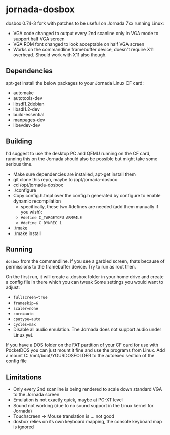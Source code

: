 # jornada-dosbox
dosbox 0.74-3 fork with patches to be useful on Jornada 7xx running Linux:
- VGA code changed to output every 2nd scanline only in VGA mode to support half VGA screen
- VGA ROM font changed to look acceptable on half VGA screen
- Works on the commandline framebuffer device, doesn't require X11 overhead. Should work with X11 also though.

## Dependencies
apt-get install the below packages to your Jornada Linux CF card:

- automake
- autotools-dev
- libsdl1.2debian 
- libsdl1.2-dev
- build-essential
- manpages-dev
- libevdev-dev
 
## Building
I'd suggest to use the desktop PC and QEMU running on the CF card, running this on the Jornada should also be possible but might take some serious time.

- Make sure dependencies are installed, apt-get install them
- git clone this repo, maybe to /opt/jornada-dosbox
- cd /opt/jornada-dosbox
- ./configure
- Copy config.h.tmpl over the config.h generated by configure to enable dynamic recompilation
  - specifically, these two #defines are needed (add them manually if you wish):
  - `#define C_TARGETCPU ARMV4LE`
  - `#define C_DYNREC 1`
- ./make
- ./make install

## Running
`dosbox` from the commandline. If you see a garbled screen, thats because of permissions to the framebuffer device. Try to run as root then.

On the first run, it will create a .dosbox folder in your home drive and create a config file in there which you can tweak
Some settings you would want to adjust:
- `fullscreen=true`
- `frameskip=6`
- `scaler=none`
- `core=auto`
- `cputype=auto`
- `cycles=max`
- Disable all audio emulation. The Jornada does not support audio under Linux yet.

If you have a DOS folder on the FAT partition of your CF card for use with PocketDOS you can just mount it fine and use the programs from Linux. Add a mount C: /mnt/boot/YOURDOSFOLDER to the autoexec section of the config file

## Limitations
- Only every 2nd scanline is being rendered to scale down standard VGA to the Jornada screen
- Emulation is not exactly quick, maybe at PC-XT level
- Sound not working (due to no sound support in the Linux kernel for Jornada)
- Touchscreen -> Mouse translation is ... not good
- dosbox relies on its own keyboard mapping, the console keyboard map is ignored
